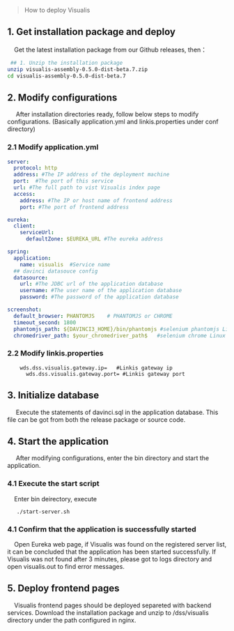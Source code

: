 > How to deploy Visualis

## 1. Get installation package and deploy

&nbsp;&nbsp;&nbsp;&nbsp;Get the latest installation package from our Github releases, then：

````bash
 ## 1. Unzip the installation package
unzip visualis-assembly-0.5.0-dist-beta.7.zip
cd visualis-assembly-0.5.0-dist-beta.7
````

## 2. Modify configurations

&nbsp;&nbsp;&nbsp;&nbsp; After installation directories ready, follow below steps to modify configurations. (Basically application.yml and linkis.properties under conf directory)

### 2.1 Modify application.yml

```yaml
server:
  protocol: http
  address: #The IP address of the deployment machine
  port:  #The port of this service
  url: #The full path to vist Visualis index page
  access: 
    address: #The IP or host name of frontend address
    port: #The port of frontend address

eureka:
  client:
    serviceUrl:
      defaultZone: $EUREKA_URL #The eureka address

spring:
  application:
    name: visualis  #Service name
  ## davinci datasouce config
  datasource:
    url: #The JDBC url of the application database
    username: #The user name of the application database
    password: #The password of the application database

screenshot:
  default_browser: PHANTOMJS    # PHANTOMJS or CHROME
  timeout_second: 1800
  phantomjs_path: ${DAVINCI3_HOME}/bin/phantomjs #selenium phantomjs Linux driver path（only need to be filled if PHANTOMJS is chosen for default_browser）
  chromedriver_path: $your_chromedriver_path$   #selenium chrome Linux driver path（only need to be filled if CHROME is chosen for default_browser）   
```

### 2.2 Modify linkis.properties


```properties
    wds.dss.visualis.gateway.ip=   #Linkis gateway ip 
	  wds.dss.visualis.gateway.port= #Linkis gateway port
```

## 3. Initialize database
&nbsp;&nbsp;&nbsp;&nbsp; Execute the statements of davinci.sql in the application database. This file can be got from both the release package or source code.

## 4. Start the application

&nbsp;&nbsp;&nbsp;&nbsp; After modifying configurations, enter the bin directory and start the application.

### 4.1 Execute the start script

&nbsp;&nbsp;&nbsp;&nbsp;Enter bin deirectory, execute 
```
   ./start-server.sh
```
### 4.1 Confirm that the application is successfully started

&nbsp;&nbsp;&nbsp;&nbsp;Open Eureka web page, if Visualis was found on the registered server list, it can be concluded that the application has been started successfully. If Visualis was not found after 3 minutes, please got to logs directory and open visualis.out to find error messages.

## 5. Deploy frontend pages

&nbsp;&nbsp;&nbsp;&nbsp;Visualis frontend pages should be deployed separeted with backend services. Download the installation package and unzip to /dss/visualis directory under the path configured in nginx.







